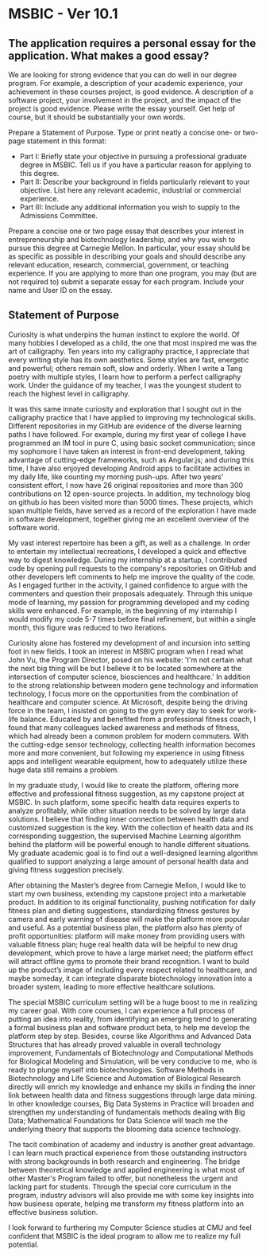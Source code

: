 # MSBIC - Ver 10.1

## The application requires a personal essay for the application. What makes a good essay?

We are looking for strong evidence that you can do well in our degree program. For example, a description of your academic experience, your achievement in these courses project, is good evidence. A description of a software project, your involvement in the project, and the impact of the project is good evidence. Please write the essay yourself. Get help of course, but it should be substantially your own words.

Prepare a Statement of Purpose. Type or print neatly a concise one- or two-page statement in this format:

* Part I: Briefly state your objective in pursuing a professional graduate degree in MSBIC. Tell us if you have a particular reason for applying to this degree.
* Part II: Describe your background in fields particularly relevant to your objective. List here any relevant academic, industrial or commercial experience.
* Part III: Include any additional information you wish to supply to the Admissions Committee.

Prepare a concise one or two page essay that describes your interest in entrepreneurship and biotechnology leadership, and why you wish to pursue this degree at Carnegie Mellon. In particular, your essay should be as specific as possible in describing your goals and should describe any relevant education, research, commercial, government, or teaching experience. If you are applying to more than one program, you may \(but are not required to\) submit a separate essay for each program. Include your name and User ID on the essay.

## Statement of Purpose

Curiosity is what underpins the human instinct to explore the world. Of many hobbies I developed as a child, the one that most inspired me was the art of calligraphy. Ten years into my calligraphy practice, I appreciate that every writing style has its own aesthetics. Some styles are fast, energetic and powerful; others remain soft, slow and orderly. When I write a Tang poetry with multiple styles, I learn how to perform a perfect calligraphy work. Under the guidance of my teacher, I was the youngest student to reach the highest level in calligraphy.

It was this same innate curiosity and exploration that I sought out in the calligraphy practice that I have applied to improving my technological skills. Different repositories in my GitHub are evidence of the diverse learning paths I have followed. For example, during my first year of college I have programmed an IM tool in pure C, using basic socket communication; since my sophomore I have taken an interest in front-end development, taking advantage of cutting-edge frameworks, such as Angular.js; and during this time, I have also enjoyed developing Android apps to facilitate activities in my daily life, like counting my morning push-ups. After two years' consistent effort, I now have 26 original repositories and more than 300 contributions on 12 open-source projects. In addition, my technology blog on github.io has been visited more than 5000 times. These projects, which span multiple fields, have served as a record of the exploration I have made in software development, together giving me an excellent overview of the software world.

My vast interest repertoire has been a gift, as well as a challenge. In order to entertain my intellectual recreations, I developed a quick and effective way to digest knowledge. During my internship at a startup, I contributed code by opening pull requests to the company's repositories on GitHub and other developers left comments to help me improve the quality of the code. As I engaged further in the activity, I gained confidence to argue with the commenters and question their proposals adequately. Through this unique mode of learning, my passion for programming developed and my coding skills were enhanced. For example, in the beginning of my internship I would modify my code 5-7 times before final refinement, but within a single month, this figure was reduced to two iterations.

Curiosity alone has fostered my development of and incursion into setting foot in new fields. I took an interest in MSBIC program when I read what John Vu, the Program Director, posed on his website: 'I'm not certain what the next big thing will be but I believe it to be located somewhere at the intersection of computer science, biosciences and healthcare.' In addition to the strong relationship between modern gene technology and information technology, I focus more on the opportunities from the combination of healthcare and computer science. At Microsoft, despite being the driving force in the team, I insisted on going to the gym every day to seek for work-life balance. Educated by and benefited from a professional fitness coach, I found that many colleagues lacked awareness and methods of fitness, which had already been a common problem for modern commuters. With the cutting-edge sensor technology, collecting health information becomes more and more convenient, but following my experience in using fitness apps and intelligent wearable equipment, how to adequately utilize these huge data still remains a problem.

In my graduate study, I would like to create the platform, offering more effective and professional fitness suggestion, as my capstone project at MSBIC. In such platform, some specific health data requires experts to analyze profitably, while other situation needs to be solved by large data solutions. I believe that finding inner connection between health data and customized suggestion is the key. With the collection of health data and its corresponding suggestion, the supervised Machine Learning algorithm behind the platform will be powerful enough to handle different situations. My graduate academic goal is to find out a well-designed learning algorithm qualified to support analyzing a large amount of personal health data and giving fitness suggestion precisely.

After obtaining the Master’s degree from Carnegie Mellon, I would like to start my own business, extending my capstone project into a marketable product. In addition to its original functionality, pushing notification for daily fitness plan and dieting suggestions, standardizing fitness gestures by camera and early warning of disease will make the platform more popular and useful. As a potential business plan, the platform also has plenty of profit opportunities: platform will make money from providing users with valuable fitness plan; huge real health data will be helpful to new drug development, which prove to have a large market need; the platform effect will attract offline gyms to promote their brand recognition. I want to build up the product’s image of including every respect related to healthcare, and maybe someday, it can integrate disparate biotechnology innovation into a broader system, leading to more effective healthcare solutions.

The special MSBIC curriculum setting will be a huge boost to me in realizing my career goal. With core courses, I can experience a full process of putting an idea into reality, from identifying an emerging trend to generating a formal business plan and software product beta, to help me develop the platform step by step. Besides, course like Algorithms and Advanced Data Structures that has already proved valuable in overall technology improvement, Fundamentals of Biotechnology and Computational Methods for Biological Modeling and Simulation, will be very conducive to me, who is ready to plunge myself into biotechnologies. Software Methods in Biotechnology and Life Science and Automation of Biological Research directly will enrich my knowledge and enhance my skills in finding the inner link between health data and fitness suggestions through large data mining. In other knowledge courses, Big Data Systems in Practice will broaden and strengthen my understanding of fundamentals methods dealing with Big Data; Mathematical Foundations for Data Science will teach me the underlying theory that supports the blooming data science technology.

The tacit combination of academy and industry is another great advantage. I can learn much practical experience from those outstanding instructors with strong backgrounds in both research and engineering. The bridge between theoretical knowledge and applied engineering is what most of other Master's Program failed to offer, but nonetheless the urgent and lacking part for students. Through the special core curriculum in the program, industry advisors will also provide me with some key insights into how business operate, helping me transform my fitness platform into an effective business solution.

I look forward to furthering my Computer Science studies at CMU and feel confident that MSBIC is the ideal program to allow me to realize my full potential.

